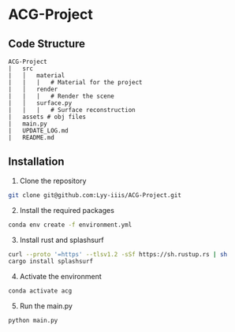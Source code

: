 # ACG-Project

## Code Structure
```
ACG-Project
|   src
|   │   material 
|   |   |   # Material for the project
|   │   render 
|   |   |   # Render the scene
|   │   surface.py
|   |   |   # Surface reconstruction
|   assets # obj files
|   main.py
|   UPDATE_LOG.md
|   README.md
```

## Installation

1. Clone the repository
```bash
git clone git@github.com:Lyy-iiis/ACG-Project.git
```

2. Install the required packages
```bash
conda env create -f environment.yml
```

3. Install rust and splashsurf
```bash
curl --proto '=https' --tlsv1.2 -sSf https://sh.rustup.rs | sh
cargo install splashsurf
```

4. Activate the environment
```bash
conda activate acg
```

5. Run the main.py
```bash
python main.py
```